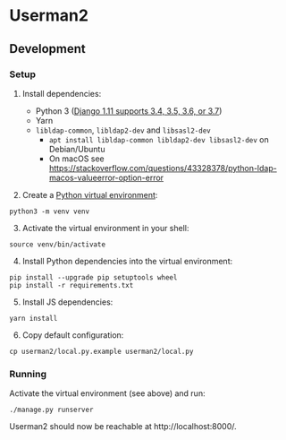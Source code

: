 # Userman2

## Development

### Setup

1. Install dependencies:

   - Python 3 ([Django 1.11 supports 3.4, 3.5, 3.6, or 3.7](https://docs.djangoproject.com/en/1.11/releases/1.11/))
   - Yarn
   - `libldap-common`, `libldap2-dev` and `libsasl2-dev`
       - `apt install libldap-common libldap2-dev libsasl2-dev` on Debian/Ubuntu
       - On macOS see https://stackoverflow.com/questions/43328378/python-ldap-macos-valueerror-option-error

2. Create a [Python virtual environment]:

```
python3 -m venv venv
```

3. Activate the virtual environment in your shell:

```
source venv/bin/activate
```

4. Install Python dependencies into the virtual environment:

```
pip install --upgrade pip setuptools wheel
pip install -r requirements.txt
```

5. Install JS dependencies:

```
yarn install
```

6. Copy default configuration:

```
cp userman2/local.py.example userman2/local.py
```

[Python virtual environment]: https://chriswarrick.com/blog/2018/09/04/python-virtual-environments/

### Running

Activate the virtual environment (see above) and run:

```
./manage.py runserver
```

Userman2 should now be reachable at http://localhost:8000/.
